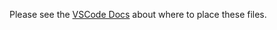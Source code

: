 Please see the [VSCode Docs](https://code.visualstudio.com/docs/customization/userandworkspace) about where to place these files.
